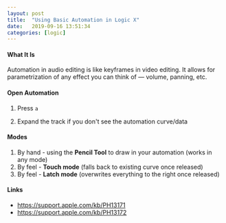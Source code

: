```yaml
---
layout: post
title:  "Using Basic Automation in Logic X"
date:   2019-09-16 13:51:34
categories: [logic]
---
```


#### What It Is

Automation in audio editing is like keyframes in video editing. It allows for parametrization of any effect you can think of — volume, panning, etc.

#### Open Automation

1. Press `a`

2. Expand the track if you don't see the automation curve/data

#### Modes

1. By hand - using the **Pencil Tool** to draw in your automation (works in any mode)
2. By feel - **Touch mode** (falls back to existing curve once released)
3. By feel - **Latch mode** (overwrites everything to the right once released)

#### Links

* <https://support.apple.com/kb/PH13171>
* <https://support.apple.com/kb/PH13172>

